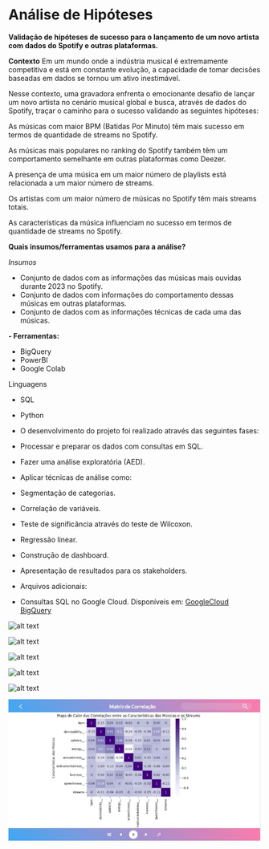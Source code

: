 # Análise de Hipóteses  

 **Validação de hipóteses de sucesso para o lançamento de um novo artista com dados do Spotify e outras plataformas.**

 **Contexto**
 Em um mundo onde a indústria musical é extremamente competitiva e está em constante evolução, a capacidade de tomar decisões baseadas em dados se tornou um ativo inestimável.
 
 Nesse contexto, uma gravadora enfrenta o emocionante desafio de lançar um novo artista no cenário musical global e busca, através de dados do Spotify, traçar o caminho para o sucesso validando as seguintes hipóteses:

 As músicas com maior BPM (Batidas Por Minuto) têm mais sucesso em termos de quantidade de streams no Spotify.

 As músicas mais populares no ranking do Spotify também têm um comportamento semelhante em outras plataformas como Deezer.

 A presença de uma música em um maior número de playlists está relacionada a um maior número de streams.

 Os artistas com um maior número de músicas no Spotify têm mais streams totais.

 As características da música influenciam no sucesso em termos de quantidade de streams no Spotify.

 **Quais insumos/ferramentas usamos para a análise?**

 *Insumos*

 - Conjunto de dados com as informações das músicas mais ouvidas durante 2023 no Spotify.
 - Conjunto de dados com informações do comportamento dessas músicas em outras plataformas.
 - Conjunto de dados com as informações técnicas de cada uma das músicas.

 **- Ferramentas:**

 - BigQuery
 - PowerBI
 - Google Colab

 Linguagens

 - SQL
 - Python

 - O desenvolvimento do projeto foi realizado através das seguintes fases:

 - Processar e preparar os dados com consultas em SQL.
 - Fazer uma análise exploratória (AED).
 - Aplicar técnicas de análise como:
 - Segmentação de categorias.
 - Correlação de variáveis.
 - Teste de significância através do teste de Wilcoxon.
 - Regressão linear.
 - Construção de dashboard.
 - Apresentação de resultados para os stakeholders.
 - Arquivos adicionais:
 - Consultas SQL no Google Cloud. Disponíveis em: [GoogleCloud BigQuery](https://console.cloud.google.com/bigquery?ws=!1m4!1m3!3m2!1shipoteses-projeto2!2sprojeto2&pli=1&project=projeto2hipoteses-420119&supportedpurview=project)


![alt text](<imagens/Hipótese 1.JPG>)

![alt text](<imagens/Hipótese 1.JPG>)

![alt text](<imagens/HIpótese 3.JPG>)

![alt text](<imagens/Hipótese 4.JPG>)

![alt text](<imagens/HIpótese 5.JPG>)

![alt text](<imagens/Matriz de Correlação.JPG>)